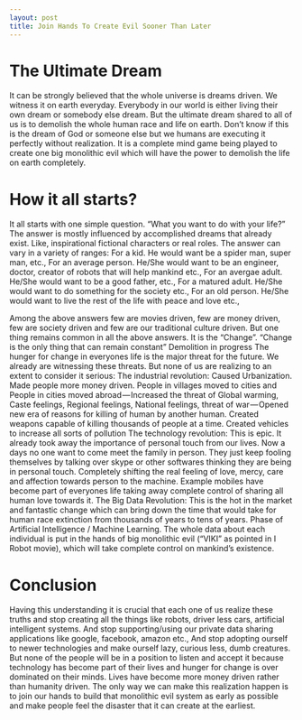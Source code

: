 ```yaml
---
layout: post
title: Join Hands To Create Evil Sooner Than Later
---
```


# The Ultimate Dream

It can be strongly believed that the whole universe is dreams driven. We witness it on earth everyday. Everybody in our world is either living their own dream or somebody else dream. But the ultimate dream shared to all of us is to demolish the whole human race and life on earth. Don’t know if this is the dream of God or someone else but we humans are executing it perfectly without realization. It is a complete mind game being played to create one big monolithic evil which will have the power to demolish the life on earth completely.

# How it all starts?

It all starts with one simple question. “What you want to do with your life?” The answer is mostly influenced by accomplished dreams that already exist. Like, inspirational fictional characters or real roles.
The answer can vary in a variety of ranges:
For a kid. He would want be a spider man, super man, etc.,
For an average person. He/She would want to be an engineer, doctor, creator of robots that will help mankind etc.,
For an avergae adult. He/She would want to be a good father, etc.,
For a matured adult. He/She would want to do something for the society etc.,
For an old person. He/She would want to live the rest of the life with peace and love etc.,

Among the above answers few are movies driven, few are money driven, few are society driven and few are our traditional culture driven. But one thing remains common in all the above answers. It is the “Change”.
“Change is the only thing that can remain constant”
Demolition in progress
The hunger for change in everyones life is the major threat for the future. We already are witnessing these threats. But none of us are realizing to an extent to consider it serious:
The industrial revolution: Caused Urbanization. Made people more money driven. People in villages moved to cities and People in cities moved abroad — Increased the threat of Global warming, Caste feelings, Regional feelings, National feelings, threat of war — Opened new era of reasons for killing of human by another human. Created weapons capable of killing thousands of people at a time. Created vehicles to increase all sorts of pollution
The technology revolution: This is epic. It already took away the importance of personal touch from our lives. Now a days no one want to come meet the family in person. They just keep fooling themselves by talking over skype or other softwares thinking they are being in personal touch. Completely shifting the real feeling of love, mercy, care and affection towards person to the machine. Example mobiles have become part of everyones life taking away complete control of sharing all human love towards it.
The Big Data Revolution: This is the hot in the market and fantastic change which can bring down the time that would take for human race extinction from thousands of years to tens of years. Phase of Artificial Intelligence / Machine Learning. The whole data about each individual is put in the hands of big monolithic evil (“VIKI” as pointed in I Robot movie), which will take complete control on mankind’s existence.

# Conclusion

Having this understanding it is crucial that each one of us realize these truths and stop creating all the things like robots, driver less cars, artificial intelligent systems. And stop supporting/using our private data sharing applications like google, facebook, amazon etc., And stop adopting ourself to newer technologies and make ourself lazy, curious less, dumb creatures.
But none of the people will be in a position to listen and accept it because technology has become part of their lives and hunger for change is over dominated on their minds. Lives have become more money driven rather than humanity driven.
The only way we can make this realization happen is to join our hands to build that monolithic evil system as early as possible and make people feel the disaster that it can create at the earliest.